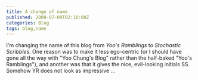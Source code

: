 ```yaml
---
title: A change of name
published: 2008-07-09T02:18:00Z
categories: Blog
tags: blog,name
---
```


<p>
I'm changing the name of this blog from <cite>Yoo's Ramblings</cite> to <cite>Stochastic Scribbles</cite>.  One reason was to make it less ego-centric (or I should have gone all the way with "Yoo Chung's Blog" rather than the half-baked "Yoo's Ramblings"), and another was that it gives the nice, evil-looking initials SS.  Somehow YR does not look as impressive ...
</p>

